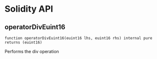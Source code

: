 # Solidity API

## operatorDivEuint16

```solidity
function operatorDivEuint16(euint16 lhs, euint16 rhs) internal pure returns (euint16)
```

Performs the div operation

